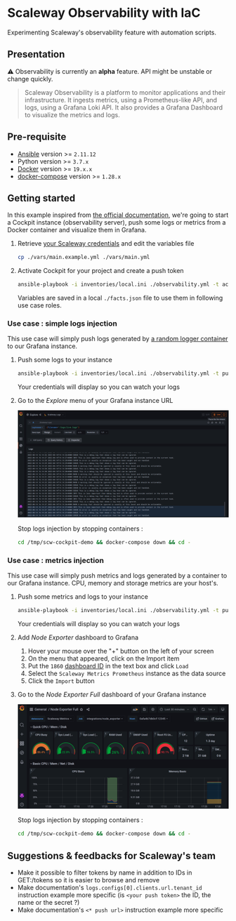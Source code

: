 # Scaleway Observability with IaC

Experimenting Scaleway's observability feature with automation scripts.

## Presentation

:warning: Observability is currently an **alpha** feature. API might be unstable or change quickly.

> Scaleway Observability is a platform to monitor applications and their infrastructure. It ingests metrics, using a Prometheus-like API, and logs, using a Grafana Loki API. It also provides a Grafana Dashboard to visualize the metrics and logs.

## Pre-requisite

- [Ansible](https://docs.ansible.com/ansible/latest/installation_guide/intro_installation.html#pip-install) version >= `2.11.12`
- Python version >= `3.7.x`
- [Docker](https://docs.docker.com/engine/install/) version >= `19.x.x`
- [docker-compose](https://docs.docker.com/compose/install/) version >= `1.28.x`

## Getting started

In this example inspired from [the official documentation](https://developers.scaleway.com/en/products/observability/api/v1alpha1), we're going to start a Cockpit instance (observability server), push some logs or metrics from a Docker container and visualize them in Grafana.

1. Retrieve [your Scaleway credentials](https://console.scaleway.com/project/credentials) and edit the variables file

    ```bash
    cp ./vars/main.example.yml ./vars/main.yml
    ```

2. Activate Cockpit for your project and create a push token

    ```bash
    ansible-playbook -i inventories/local.ini ./observability.yml -t activation --extra-vars @./vars/main.yml
    ```

    Variables are saved in a local `./facts.json` file to use them in following use case roles.

### Use case : simple logs injection

This use case will simply push logs generated by [a random logger container](https://github.com/chentex/random-logger) to our Grafana instance.

1. Push some logs to your instance

    ```bash
    ansible-playbook -i inventories/local.ini ./observability.yml -t push-simple-logs --extra-vars @./vars/main.yml
    ```

    Your credentials will display so you can watch your logs

2. Go to the _Explore_ menu of your Grafana instance URL

    ![Example of logs on your Cockpit instance](./images/cockpit_grafana_simple_logs.png)

    Stop logs injection by stopping containers :

    ```bash
    cd /tmp/scw-cockpit-demo && docker-compose down && cd -
    ```

### Use case : metrics injection

This use case will simply push metrics and logs generated by a container to our Grafana instance. CPU, memory and storage metrics are your host's.

1. Push some metrics and logs to your instance

    ```bash
    ansible-playbook -i inventories/local.ini ./observability.yml -t push-metrics-logs --extra-vars @./vars/main.yml
    ```

    Your credentials will display so you can watch your logs

2. Add _Node Exporter_ dashboard to Grafana

    1. Hover your mouse over the "+" button on the left of your screen
    2. On the menu that appeared, click on the Import item
    3. Put the `1860` [dashboard ID]((https://grafana.com/grafana/dashboards/1860)) in the text box and click `Load`
    4. Select the `Scaleway Metrics Prometheus` instance as the data source
    5. Click the `Import` button

3. Go to the _Node Exporter Full_ dashboard of your Grafana instance

    ![Example of metrics on your Cockpit instance](./images/cockpit_grafana_metrics_logs.png)

    Stop logs injection by stopping containers :

    ```bash
    cd /tmp/scw-cockpit-demo && docker-compose down && cd -
    ```

## Suggestions & feedbacks for Scaleway's team

- Make it possible to filter tokens by name in addition to IDs in GET:/tokens so it is easier to browse and remove
- Make documentation's `logs.configs[0].clients.url.tenant_id` instruction example more specific (is `<your push token>` the ID, the name or the secret ?)
- Make documentation's `<* push url>` instruction example more specific
